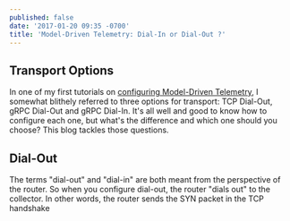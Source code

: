 ```yaml
---
published: false
date: '2017-01-20 09:35 -0700'
title: 'Model-Driven Telemetry: Dial-In or Dial-Out ?'
---
```

## Transport Options

In one of my first tutorials on [configuring Model-Driven Telemetry](https://xrdocs.github.io/telemetry/tutorials/2016-07-21-configuring-model-driven-telemetry-mdt/), I somewhat blithely referred to three options for transport: TCP Dial-Out, gRPC Dial-Out and gRPC Dial-In.  It's all well and good to know how to configure each one, but what's the difference and which one should you choose?  This blog tackles those questions.

## Dial-Out

The terms "dial-out" and "dial-in" are both meant from the perspective of the router.  So when you configure dial-out, the router "dials out" to the collector.  In other words, the router sends the SYN packet in the TCP handshake
